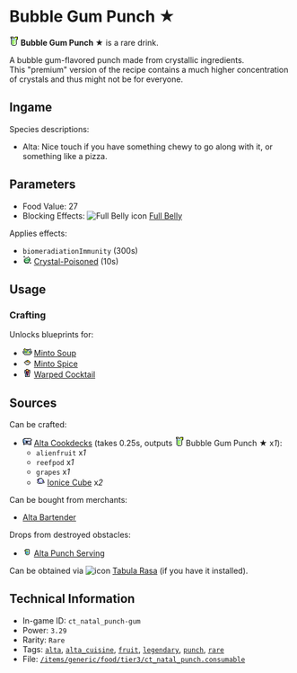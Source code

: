 # Bubble Gum Punch ★

<img src="https://raw.githubusercontent.com/Ceterai/Enternia/main/items/generic/food/tier3/ct_natal_punch.png" alt="Bubble Gum Punch ★ icon" loading="lazy" width="auto" height="16px"/> **Bubble Gum Punch ★** is a rare drink.

A bubble gum-flavored punch made from crystallic ingredients.  
This "premium" version of the recipe contains a much higher concentration of crystals and thus might not be for everyone.

## Ingame

Species descriptions:

- Alta: Nice touch if you have something chewy to go along with it, or something like a pizza.

## Parameters

- Food Value: 27
- Blocking Effects: <img src="https://starbounder.org/mediawiki/images/6/60/Status_Well_Fed.png" alt="Full Belly icon" loading="lazy" width="16px" height="16px"/> [Full Belly](https://starbounder.org/Full_Belly)

Applies effects:

- `biomeradiationImmunity` (300s)
- <img src="https://raw.githubusercontent.com/Ceterai/Enternia/main/stats/effects/ct_crystal_poison.png" alt="Crystal-Poisoned icon" loading="lazy" width="auto" height="16px"/> [Crystal-Poisoned](https://ceterai.github.io/MyEnternia/Wiki/Crystal-Poisoned) (10s)

## Usage

### Crafting

Unlocks blueprints for:

- <img src="https://raw.githubusercontent.com/Ceterai/Enternia/main/items/generic/food/tier4/ct_minto_soup.png" alt="Minto Soup icon" loading="lazy" width="auto" height="16px"/> [Minto Soup](https://ceterai.github.io/MyEnternia/Wiki/MintoSoup)
- <img src="https://raw.githubusercontent.com/Ceterai/Enternia/main/items/generic/food/other/ct_minto_spice.png" alt="Minto Spice icon" loading="lazy" width="auto" height="16px"/> [Minto Spice](https://ceterai.github.io/MyEnternia/Wiki/MintoSpice)
- <img src="https://raw.githubusercontent.com/Ceterai/Enternia/main/items/generic/food/tier4/ct_warped_cocktail.png" alt="Warped Cocktail icon" loading="lazy" width="auto" height="16px"/> [Warped Cocktail](https://ceterai.github.io/MyEnternia/Wiki/WarpedCocktail)

## Sources

Can be crafted:

- ![ ](https://raw.githubusercontent.com/Ceterai/Enternia/main/objects/alta/cooking/cookdecks/icon.png) [Alta Cookdecks](https://ceterai.github.io/MyEnternia/Wiki/AltaCookdecks) (takes 0.25s, outputs <img src="https://raw.githubusercontent.com/Ceterai/Enternia/main/items/generic/food/tier3/ct_natal_punch.png" alt="Bubble Gum Punch ★ icon" loading="lazy" width="auto" height="16px"/> Bubble Gum Punch ★ x*1*):
  - `alienfruit` x*1*
  - `reefpod` x*1*
  - `grapes` x*1*
  - <img src="https://raw.githubusercontent.com/Ceterai/Enternia/main/items/generic/food/other/ct_ionice_cube.png" alt="Ionice Cube icon" loading="lazy" width="auto" height="16px"/> [Ionice Cube](https://ceterai.github.io/MyEnternia/Wiki/IoniceCube) x*2*

Can be bought from merchants:

- [Alta Bartender](https://ceterai.github.io/MyEnternia/Wiki/AltaBartender)

Drops from destroyed obstacles:

- <img src="https://raw.githubusercontent.com/Ceterai/Enternia/main/objects/alta/special/food/punch/icon.png" alt="Alta Punch Serving icon" loading="lazy" width="auto" height="16px"/> [Alta Punch Serving](https://ceterai.github.io/MyEnternia/Wiki/AltaPunchServing)

Can be obtained via <img src="https://steamuserimages-a.akamaihd.net/ugc/263843960696222713/3EC9A7C005541F7D577EBCB8C5736B4EFC9973D6/" alt="icon" width="8" height="12"/> [Tabula Rasa](https://community.playstarbound.com/resources/the-tabula-rasa.3222/) (if you have it installed).

## Technical Information

- In-game ID: `ct_natal_punch-gum`
- Power: `3.29`
- Rarity: `Rare`
- Tags: [`alta`](https://ceterai.github.io/MyEnternia/Wiki/Tags/Alta), [`alta_cuisine`](https://ceterai.github.io/MyEnternia/Wiki/Tags/AltaCuisine), [`fruit`](https://ceterai.github.io/MyEnternia/Wiki/Tags/Fruit), [`legendary`](https://ceterai.github.io/MyEnternia/Wiki/Tags/Legendary), [`punch`](https://ceterai.github.io/MyEnternia/Wiki/Tags/Punch), [`rare`](https://ceterai.github.io/MyEnternia/Wiki/Tags/Rare)
- File: [`/items/generic/food/tier3/ct_natal_punch.consumable`](https://github.com/Ceterai/Enternia/blob/main/items/generic/food/tier3/ct_natal_punch.consumable)
